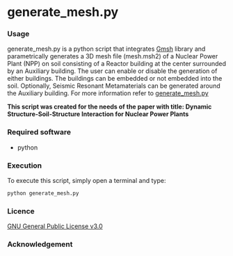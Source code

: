 generate_mesh.py
=========


### Usage

generate_mesh.py is a python script that integrates [Gmsh](https://gmsh.info/) library and parametrically generates a 3D mesh file (mesh.msh2) of a Nuclear Power Plant (NPP) on soil consisting of a Reactor building at the center surrounded by an Auxiliary building. The user can enable or disable the generation of either buildings. The buildings can be embedded or not embedded into the soil. Optionally, Seismic Resonant Metamaterials can be generated around the Auxiliary building. For more information refer to [generate_mesh.py](./generate_mesh.py)

****This script was created for the needs of the paper with title: Dynamic Structure-Soil-Structure Interaction for Nuclear Power Plants****


### Required software

- python


### Execution

To execute this script, simply open a terminal and type:

```bash
python generate_mesh.py
```


### Licence

[GNU General Public License v3.0](./COPYING)



### Acknowledgement

